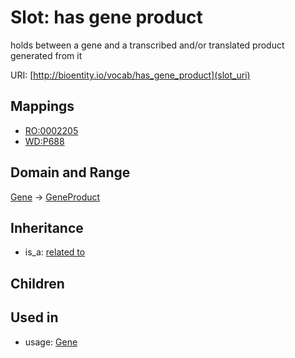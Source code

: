 # Slot: has gene product


holds between a gene and a transcribed and/or translated product generated from it

URI: [http://bioentity.io/vocab/has_gene_product](slot_uri)
## Mappings

 * [RO:0002205](http://purl.obolibrary.org/obo/RO_0002205)
 * [WD:P688](http://purl.obolibrary.org/obo/WD_P688)
## Domain and Range

[Gene](Gene.md) -> [GeneProduct](GeneProduct.md)
## Inheritance

 *  is_a: [related to](related_to.md)
## Children

## Used in

 *  usage: [Gene](Gene.md)
